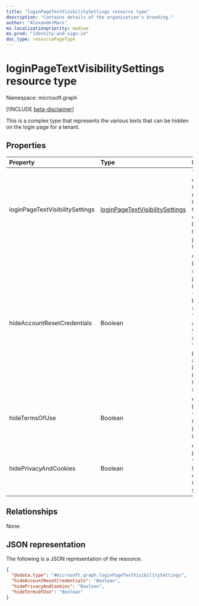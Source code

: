 ```yaml
---
title: "loginPageTextVisibilitySettings resource type"
description: "Contains details of the organization's branding."
author: "AlexanderMars"
ms.localizationpriority: medium
ms.prod: "identity-and-sign-in"
doc_type: resourcePageType
---
```


# loginPageTextVisibilitySettings resource type

Namespace: microsoft.graph

[!INCLUDE [beta-disclaimer](../../includes/beta-disclaimer.md)]

This is a complex type that represents the various texts that can be hidden on the login page for a tenant.

## Properties
|Property|Type|Description|
|:---|:---|:---|
| loginPageTextVisibilitySettings | [loginPageTextVisibilitySettings](../resources/loginPageTextVisibilitySettings.md) | This is a complex type that represents the various texts that can be hidden on the login page for a tenant. |
| hideAccountResetCredentials | Boolean | Option to hide the self service password reset (SSPR) hyperlinks such as “Can’t access your account”, "Forgot my password" and "reset it now" inside of the sign-in form. |
| hideTermsOfUse | Boolean | Option to hide “Terms of Use” hyperlink in the footer. |
| hidePrivacyAndCookies | Boolean | Option to hide "Microsoft Privacy & Cookies" URL in the footer. |

## Relationships
None.

## JSON representation
The following is a JSON representation of the resource.
<!-- {
  "blockType": "resource",
  "loginPageTextVisibilitySettings:" {"@odata.type": "microsoft.graph.loginPageTextVisibilitySettings"}
}
-->
``` json
{
  "@odata.type": "#microsoft.graph.loginPageTextVisibilitySettings",
  "hideAccountResetCredentials": "Boolean",
  "hidePrivacyAndCookies": "Boolean",
  "hideTermsOfUse": "Boolean"
}
```
